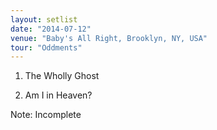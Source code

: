 ```yaml
---
layout: setlist
date: "2014-07-12"
venue: "Baby's All Right, Brooklyn, NY, USA"
tour: "Oddments"
---
```



 1. The Wholly Ghost

 2. Am I in Heaven?


Note: Incomplete

